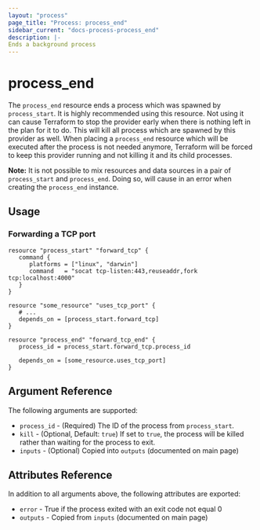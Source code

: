 ```yaml
---
layout: "process"
page_title: "Process: process_end"
sidebar_current: "docs-process-process_end"
description: |-
Ends a background process
---
```


# process_end

The ``process_end`` resource ends a process which was spawned by ``process_start``. It is highly
recommended using this resource. Not using it can cause Terraform to stop the provider early when
there is nothing left in the plan for it to do. This will kill all process which are spawned by
this provider as well. When placing a ``process_end`` resource which will be executed after the
process is not needed anymore, Terraform will be forced to keep this provider running and not
killing it and its child processes.

**Note:** It is not possible to mix resources and data sources in a pair of `process_start` and
`process_end`. Doing so, will cause in an error when creating the `process_end` instance.

## Usage

### Forwarding a TCP port
```hcl
resource "process_start" "forward_tcp" {
   command {
      platforms = ["linux", "darwin"]
      command   = "socat tcp-listen:443,reuseaddr,fork tcp:localhost:4000"
   }
}

resource "some_resource" "uses_tcp_port" {
   # ...
   depends_on = [process_start.forward_tcp]
}

resource "process_end" "forward_tcp_end" {
   process_id = process_start.forward_tcp.process_id

   depends_on = [some_resource.uses_tcp_port]
}
```

## Argument Reference

The following arguments are supported:

* `process_id` - (Required) The ID of the process from `process_start`.
* `kill` - (Optional, Default: `true`) If set to `true`, the process will be killed rather than waiting 
for the process to exit.
* `inputs` - (Optional) Copied into `outputs` (documented on main page)

## Attributes Reference

In addition to all arguments above, the following attributes are exported:

* `error` - True if the process exited with an exit code not equal 0
* `outputs` - Copied from `inputs` (documented on main page)
